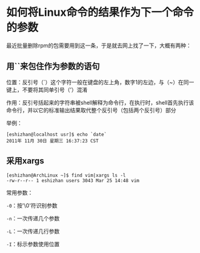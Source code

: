 # 如何将Linux命令的结果作为下一个命令的参数

最近批量删除rpm的包需要用到这一条，于是就去网上找了一下，大概有两种：

## 用\`\`来包住作为参数的语句

位置：反引号（`）这个字符一般在键盘的左上角，数字1的左边，与（~）在同一键上，不要将其同单引号（’）混淆

作用：反引号括起来的字符串被shell解释为命令行，在执行时，shell首先执行该命令行，并以它的标准输出结果取代整个反引号（包括两个反引号）部分

举例：

```
[eshizhan@localhost usr]$ echo `date`
2011年 11月 30日 星期三 16:37:23 CST
```

## 采用xargs

```
[eshizhan@ArchLinux ~]$ find vim|xargs ls -l
-rw-r--r-- 1 eshizhan users 3043 Mar 25 14:48 vim
```

常用参数：

`-0`：按'\0'符识别参数

`-n`：一次传递几个参数

`-L`：一次传递几行参数

`-I`：标示参数使用位置
